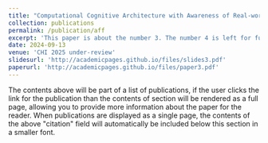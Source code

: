 ```yaml
---
title: "Computational Cognitive Architecture with Awareness of Real-world Contexts for Affordance-based Task Planning"
collection: publications
permalink: /publication/aff
excerpt: 'This paper is about the number 3. The number 4 is left for future work.'
date: 2024-09-13
venue: 'CHI 2025 under-review'
slidesurl: 'http://academicpages.github.io/files/slides3.pdf'
paperurl: 'http://academicpages.github.io/files/paper3.pdf'
---
```


The contents above will be part of a list of publications, if the user clicks the link for the publication than the contents of section will be rendered as a full page, allowing you to provide more information about the paper for the reader. When publications are displayed as a single page, the contents of the above "citation" field will automatically be included below this section in a smaller font.

